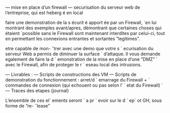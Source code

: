 — mise en place d’un firewall
— securisation du serveur web de l’entreprise, qui est heberg é en local

faire une demonstration de la s écurit é apport ée par un Firewall, ´en lui montrant des exemples avant/apres, dèmontrant que certaines choses qui étaient ´possible sans le Firewall sont maintenant interdites par celui-ci, tout en permettant les connexions entrantes et sortantes ”legitimes”.

etre capable de mon- ˆtrer avec une demo que votre s ´ ecurisation du serveur Web a permis de diminuer la surface ´
d’attaque.
Il vous demande egalement de faire la d ´ emonstration de la mise en place d’une ”DMZ” ´
avec le Firewall, afin de proteger le r ´ eseau local des intrusions.

— Livrables :
    — Scripts de constructions des VM
    — Scripts de demonstration du fonctionnement : arret/d ´ emarrage du Firewall + ´
    commandes de connexion (qui echouent ou pas selon l’ ´ etat du Firewall) ´
    — Traces des etapes (journal) 

L’ensemble de ces el´ ements seront ´ a pr ` evoir sur le d ´ ep´ ot GH, sous forme de ”re- ˆlease”